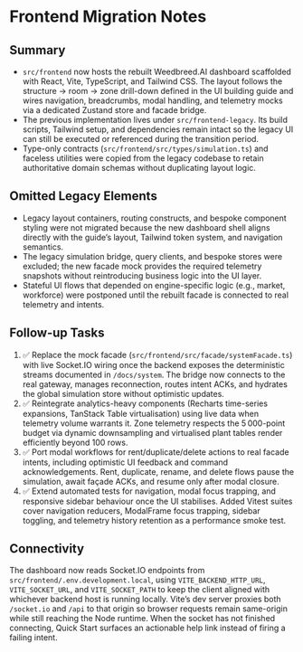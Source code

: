 # Frontend Migration Notes

## Summary

- `src/frontend` now hosts the rebuilt Weedbreed.AI dashboard scaffolded with React, Vite, TypeScript, and Tailwind CSS. The
  layout follows the structure → room → zone drill-down defined in the UI building guide and wires navigation, breadcrumbs,
  modal handling, and telemetry mocks via a dedicated Zustand store and facade bridge.
- The previous implementation lives under `src/frontend-legacy`. Its build scripts, Tailwind setup, and dependencies remain
  intact so the legacy UI can still be executed or referenced during the transition period.
- Type-only contracts (`src/frontend/src/types/simulation.ts`) and faceless utilities were copied from the legacy codebase to
  retain authoritative domain schemas without duplicating layout logic.

## Omitted Legacy Elements

- Legacy layout containers, routing constructs, and bespoke component styling were not migrated because the new dashboard shell
  aligns directly with the guide’s layout, Tailwind token system, and navigation semantics.
- The legacy simulation bridge, query clients, and bespoke stores were excluded; the new facade mock provides the required
  telemetry snapshots without reintroducing business logic into the UI layer.
- Stateful UI flows that depended on engine-specific logic (e.g., market, workforce) were postponed until the rebuilt facade is
  connected to real telemetry and intents.

## Follow-up Tasks

1. ✅ Replace the mock facade (`src/frontend/src/facade/systemFacade.ts`) with live Socket.IO wiring once the backend exposes the
   deterministic streams documented in `/docs/system`. The bridge now connects to the real gateway, manages reconnection, routes
   intent ACKs, and hydrates the global simulation store without optimistic updates.
2. ✅ Reintegrate analytics-heavy components (Recharts time-series expansions, TanStack Table virtualisation) using live data when
   telemetry volume warrants it. Zone telemetry respects the 5 000-point budget via dynamic downsampling and virtualised plant
   tables render efficiently beyond 100 rows.
3. ✅ Port modal workflows for rent/duplicate/delete actions to real facade intents, including optimistic UI feedback and command
   acknowledgements. Rent, duplicate, rename, and delete flows pause the simulation, await façade ACKs, and resume only after
   modal closure.
4. ✅ Extend automated tests for navigation, modal focus trapping, and responsive sidebar behaviour once the UI stabilises. Added
   Vitest suites cover navigation reducers, ModalFrame focus trapping, sidebar toggling, and telemetry history retention as a
   performance smoke test.

## Connectivity

The dashboard now reads Socket.IO endpoints from `src/frontend/.env.development.local`, using `VITE_BACKEND_HTTP_URL`,
`VITE_SOCKET_URL`, and `VITE_SOCKET_PATH` to keep the client aligned with whichever backend host is running locally. Vite’s dev
server proxies both `/socket.io` and `/api` to that origin so browser requests remain same-origin while still reaching the Node
runtime. When the socket has not finished connecting, Quick Start surfaces an actionable help link instead of firing a failing
intent.
